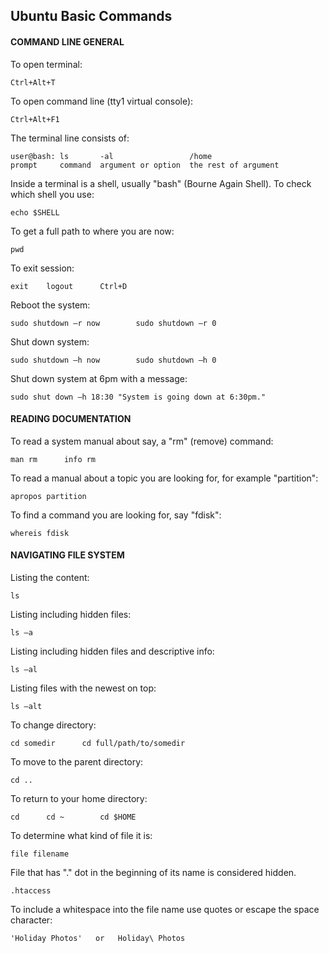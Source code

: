 ## Ubuntu Basic Commands

#### COMMAND LINE GENERAL
To open terminal:
```
Ctrl+Alt+T
```
To open command line (tty1 virtual console):
```
Ctrl+Alt+F1
```
The terminal line consists of:
```
user@bash: ls       -al                 /home
prompt     command  argument or option  the rest of argument
```
Inside a terminal is a shell, usually "bash" (Bourne Again Shell).
To check which shell you use:
```
echo $SHELL
```
To get a full path to where you are now:
```
pwd
```
To exit session:
```
exit  	logout		Ctrl+D
```
Reboot the system:
```
sudo shutdown –r now		sudo shutdown –r 0
```
Shut down system:
```
sudo shutdown –h now		sudo shutdown –h 0	
```
Shut down system at 6pm with a message:
```
sudo shut down –h 18:30 "System is going down at 6:30pm."
```

#### READING DOCUMENTATION
To read a system manual about say, a "rm" (remove) command:
```
man rm		info rm
```
To read a manual about a topic you are looking for, for example "partition":
```
apropos partition
```
To find a command you are looking for, say "fdisk":
```
whereis fdisk
```

#### NAVIGATING FILE SYSTEM
Listing the content:
```
ls
```
Listing including hidden files:
```
ls –a
```
Listing including hidden files and descriptive info:
```
ls –al
```
Listing files with the newest on top:
```
ls –alt
```
To change directory:
```
cd somedir		cd full/path/to/somedir
```
To move to the parent directory:
```
cd ..
```
To return to your home directory:
```
cd 		cd ~		cd $HOME
```
To determine what kind of file it is:
```
file filename
```
File that has "." dot in the beginning of its name is considered hidden.
```
.htaccess
```
To include a whitespace into the file name use quotes or escape the space character:
```
'Holiday Photos'   or   Holiday\ Photos
```
